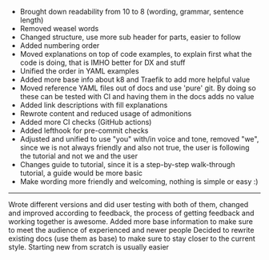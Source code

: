 - Brought down readability from 10 to 8 (wording, grammar, sentence length)
- Removed weasel words
- Changed structure, use more sub header for parts, easier to follow
- Added numbering order
- Moved explanations on top of code examples, to explain first what the code is doing, that is IMHO better for DX and stuff
- Unified the order in YAML examples
- Added more base info about k8 and Traefik to add more helpful value
- Moved reference YAML files out of docs and use 'pure' git. By doing so these can be tested with CI and having them in the docs adds no value
- Added link descriptions with fill explanations
- Rewrote content and reduced usage of admonitions
- Added more CI checks (GitHub actions)
- Added lefthook for pre-commit checks
- Adjusted and unified to use "you" with/in voice and tone, removed "we", since we is not always friendly and also not true, the user is following the tutorial and not we and the user
- Changes guide to tutorial, since it is a step-by-step walk-through tutorial, a guide would be more basic
- Make wording more friendly and welcoming, nothing is simple or easy :)

---

Wrote different versions and did user testing with both of them, changed and improved according to feedback, the process of getting feedback and working together is awesome.
Added more base information to make sure to meet the audience of experienced and newer people
Decided to rewrite existing docs (use them as base) to make sure to stay closer to the current style.
Starting new from scratch is usually easier 

